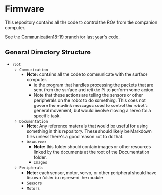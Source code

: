 # Firmware

This repository contains all the code to control the ROV from the companion computer.

See the [Communication18-19](https://github.com/CWRUbotixROV/Communication/tree/Communication18-19)
branch for last year's code.

## General Directory Structure

- `root`
    - `Communication`
        - **Note:** contains all the code to communicate with the surface computer.
            - ie the program that handles processing the packets that are sent from the surface and tell the Pi to perform some action.
            - Note that these actions are telling the sensors or other peripherals on the robot to do something.  This does not govern the mavlink messages used to control the robot's general movement, but would involve moving a servo for a specific task.
    - `Documentation`
        - **Note:** Any reference materials that would be useful for using something in this repository.  These should likely be Markdown files unless there's a good reason not to do that.
        - `Resources`
            - **Note:** this folder should contain images or other resources linked by the documents at the root of the Documentation folder.
            - `Images`
    - `Peripherals`
        - **Note:** each sensor, motor, servo, or other peripheral should have its own folder to represent the module
        - `Sensors`
        - `Motors`

